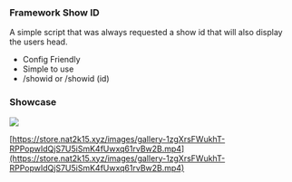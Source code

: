 ### Framework Show ID
A simple script that was always requested a show id that will also display the users head. 

- Config Friendly
- Simple to use
- /showid or /showid (id)

### Showcase
![](https://i.imgur.com/tWPv7rl.png)


[https://store.nat2k15.xyz/images/gallery-1zgXrsFWukhT-RPPopwIdQjS7U5iSmK4fUwxq61rvBw2B.mp4](https://store.nat2k15.xyz/images/gallery-1zgXrsFWukhT-RPPopwIdQjS7U5iSmK4fUwxq61rvBw2B.mp4)
